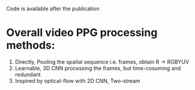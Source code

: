 Code is available after the publication

# Overall video PPG processing methods:
1. Directly, Pooling the spatial sequence i.e. frames, obtain R -> RGBYUV
2. Learnable, 3D CNN processing the frames, but time-cosuming and redundant
3. Inspired by optical-flow with 2D CNN, Two-stream
